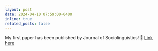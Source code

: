 ```yaml
---
layout: post
date: 2024-04-10 07:59:00-0400
inline: true
related_posts: false
---
```


My first paper has been published by Journal of Sociolinguistics! :tada: [Link here](https://onlinelibrary.wiley.com/doi/10.1111/josl.12652)
